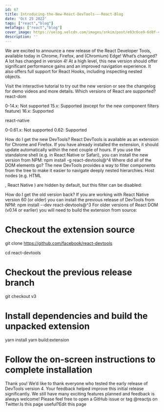 ```yaml
---
id: 67
title: Introducing-the-New-React-DevTools-–-React-Blog
date: 'Oct 25 2022'
tags: ["react","blog"]
metaTags: ["react","blog"]
cover_image: https://velog.velcdn.com/images/snkim/post/e93c6ce9-6d8f-4957-8e4f-30ab8330e217/reactJS.png
description: ''
---
```


We are excited to announce a new release of the React Developer Tools, available today in Chrome, Firefox, and (Chromium) Edge!
What’s changed? 
A lot has changed in version 4!
At a high level, this new version should offer significant performance gains and an improved navigation experience.
It also offers full support for React Hooks, including inspecting nested objects.

  
  
  
    
      
    
  
  
  
    
Visit the interactive tutorial to try out the new version or see the changelog for demo videos and more details.
Which versions of React are supported? 
react-dom

0-14.x: Not supported
15.x: Supported (except for the new component filters feature)
16.x: Supported

react-native

0-0.61.x: Not supported
0.62: Supported

How do I get the new DevTools? 
React DevTools is available as an extension for Chrome and Firefox.
If you have already installed the extension, it should update automatically within the next couple of hours.
If you use the standalone shell (e.g. in React Native or Safari), you can install the new version from NPM:
npm install -g react-devtools@^4
Where did all of the DOM elements go? 
The new DevTools provides a way to filter components from the tree to make it easier to navigate deeply nested hierarchies.
Host nodes (e.g. HTML <div>, React Native <View>) are hidden by default, but this filter can be disabled:

How do I get the old version back? 
If you are working with React Native version 60 (or older) you can install the previous release of DevTools from NPM:
npm install --dev react-devtools@^3
For older versions of React DOM (v0.14 or earlier) you will need to build the extension from source:
# Checkout the extension source
git clone https://github.com/facebook/react-devtools

cd react-devtools

# Checkout the previous release branch
git checkout v3

# Install dependencies and build the unpacked extension
yarn install
yarn build:extension

# Follow the on-screen instructions to complete installation
Thank you! 
We’d like to thank everyone who tested the early release of DevTools version 4.
Your feedback helped improve this initial release significantly.
We still have many exciting features planned and feedback is always welcome!
Please feel free to open a GitHub issue or tag @reactjs on Twitter.Is this page useful?Edit this page
